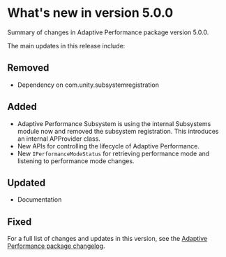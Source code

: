 # What's new in version 5.0.0
Summary of changes in Adaptive Performance package version 5.0.0.

The main updates in this release include:

## Removed
* Dependency on com.unity.subsystemregistration

## Added
* Adaptive Performance Subsystem is using the internal Subsystems module now and removed the subsystem registration. This introduces an internal APProvider class.
* New APIs for controlling the lifecycle of Adaptive Performance.
* New `IPerformanceModeStatus` for retrieving performance mode and listening to performance mode changes.

## Updated
* Documentation

## Fixed

For a full list of changes and updates in this version, see the [Adaptive Performance package changelog](../changelog/CHANGELOG.html).
